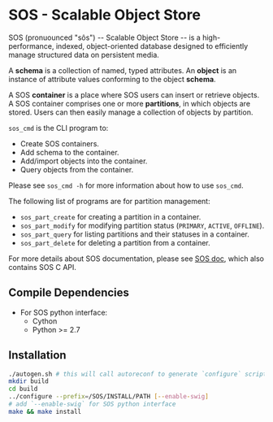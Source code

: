 SOS - Scalable Object Store
===========================

SOS (pronuounced "sôs") -- Scalable Object Store -- is a high-performance,
indexed, object-oriented database designed to efficiently manage structured data
on persistent media.

A **schema** is a collection of named, typed attributes. An **object**
is an instance of attribute values conforming to the object **schema**.

A SOS **container** is a place where SOS users can insert or retrieve objects. A
SOS container comprises one or more **partitions**, in which objects are stored.
Users can then easily manage a collection of objects by partition.

`sos_cmd` is the CLI program to:
* Create SOS containers.
* Add schema to the container.
* Add/import objects into the container.
* Query objects from the container.

Please see `sos_cmd -h` for more information about how to use `sos_cmd`.

The following list of programs are for partition management:
* `sos_part_create` for creating a partition in a container.
* `sos_part_modify` for modifying partition status (`PRIMARY`, `ACTIVE`,
  `OFFLINE`).
* `sos_part_query` for listing partitions and their statuses in a container.
* `sos_part_delete` for deleting a partition from a container.

For more details about SOS documentation, please see [SOS
doc](http://www.opengridcomputing.com/sos_doc/index.html), which also contains
SOS C API.


Compile Dependencies
--------------------

* For SOS python interface:
  * Cython
  * Python >= 2.7

Installation
------------

```sh
./autogen.sh # this will call autoreconf to generate `configure` script
mkdir build
cd build
../configure --prefix=/SOS/INSTALL/PATH [--enable-swig]
# add `--enable-swig` for SOS python interface
make && make install
```
